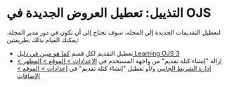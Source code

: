 # التذييل: تعطيل العروض الجديدة في OJS

لتعطيل التقديمات الجديدة إلى المجلة، سوف تحتاج إلى أن تكون في دور مدير المجلة. يمكنك القيام بذلك بطريقتين:

- تعطيل التقديم لكل قسم [كما هو مبين في دليل Learning OJS 3](https://docs.pkp.sfu.ca/learning-ojs/en/journal-setup#create-section)
- إزالة "إنشاء كتلة تقديم" من واجهة المستخدم في [الإعدادات > الموقع > المظهر > إدارة الشريط الجانبي](https://docs.pkp.sfu.ca/learning-ojs/en/settings-website#appearance) و/أو تعطيل "إنشاء كتلة تقديم" في [إعدادات > الموقع > الإضافات](https://docs.pkp.sfu.ca/learning-ojs/en/settings-website#installed-plugins)